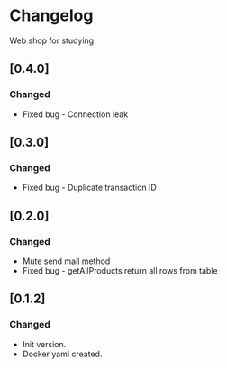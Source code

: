 # Changelog
Web shop for studying

## [0.4.0]

### Changed

- Fixed bug - Connection leak

## [0.3.0]

### Changed
 
- Fixed bug - Duplicate transaction ID


## [0.2.0]

### Changed

- Mute send mail method
- Fixed bug - getAllProducts return all rows from table

## [0.1.2]

### Changed

- Init version. 
- Docker yaml created.